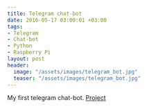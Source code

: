 ```yaml
---
title: Telegram chat-bot
date: 2016-05-17 03:00:01 +03:00
tags:
- Telegram
- Chat-bot
- Python
- Raspberry Pi
layout: post
header:
  image: "/assets/images/telegram_bot.jpg"
  teaser: "/assets/images/telegram_bot.jpg"
---
```


My first telegram chat-bot. [Project](https://github.com/akarazeevprojects/TelegramBot)
